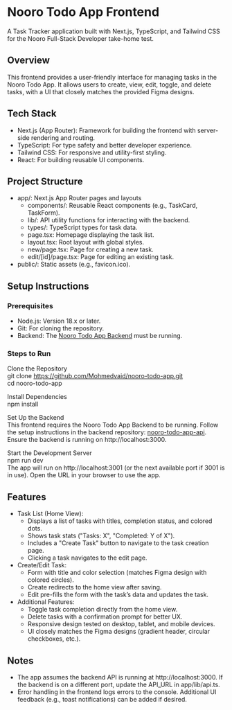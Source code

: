 # Nooro Todo App Frontend

A Task Tracker application built with Next.js, TypeScript, and Tailwind CSS for the Nooro Full-Stack Developer take-home test.

## Overview

This frontend provides a user-friendly interface for managing tasks in the Nooro Todo App. It allows users to create, view, edit, toggle, and delete tasks, with a UI that closely matches the provided Figma designs.

## Tech Stack

- Next.js (App Router): Framework for building the frontend with server-side rendering and routing.  
- TypeScript: For type safety and better developer experience.  
- Tailwind CSS: For responsive and utility-first styling.  
- React: For building reusable UI components.

## Project Structure

- app/: Next.js App Router pages and layouts  
  - components/: Reusable React components (e.g., TaskCard, TaskForm).  
  - lib/: API utility functions for interacting with the backend.  
  - types/: TypeScript types for task data.  
  - page.tsx: Homepage displaying the task list.  
  - layout.tsx: Root layout with global styles.  
  - new/page.tsx: Page for creating a new task.  
  - edit/[id]/page.tsx: Page for editing an existing task.  
- public/: Static assets (e.g., favicon.ico).

## Setup Instructions

### Prerequisites

- Node.js: Version 18.x or later.  
- Git: For cloning the repository.  
- Backend: The [Nooro Todo App Backend](https://github.com/Mohmedvaid/nooro-todo-app-api) must be running.

### Steps to Run

Clone the Repository  
git clone https://github.com/Mohmedvaid/nooro-todo-app.git  
cd nooro-todo-app

Install Dependencies  
npm install

Set Up the Backend  
This frontend requires the Nooro Todo App Backend to be running. Follow the setup instructions in the backend repository: [nooro-todo-app-api](https://github.com/Mohmedvaid/nooro-todo-app-api). Ensure the backend is running on http://localhost:3000.

Start the Development Server  
npm run dev  
The app will run on http://localhost:3001 (or the next available port if 3001 is in use). Open the URL in your browser to use the app.

## Features

- Task List (Home View):  
  - Displays a list of tasks with titles, completion status, and colored dots.  
  - Shows task stats ("Tasks: X", "Completed: Y of X").  
  - Includes a "Create Task" button to navigate to the task creation page.  
  - Clicking a task navigates to the edit page.  
- Create/Edit Task:  
  - Form with title and color selection (matches Figma design with colored circles).  
  - Create redirects to the home view after saving.  
  - Edit pre-fills the form with the task’s data and updates the task.  
- Additional Features:  
  - Toggle task completion directly from the home view.  
  - Delete tasks with a confirmation prompt for better UX.  
  - Responsive design tested on desktop, tablet, and mobile devices.  
  - UI closely matches the Figma designs (gradient header, circular checkboxes, etc.).

## Notes

- The app assumes the backend API is running at http://localhost:3000. If the backend is on a different port, update the API_URL in app/lib/api.ts.  
- Error handling in the frontend logs errors to the console. Additional UI feedback (e.g., toast notifications) can be added if desired.